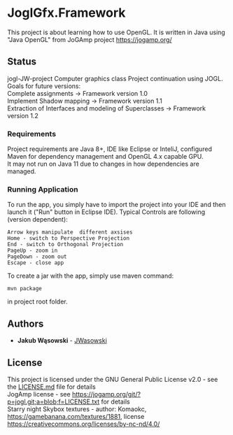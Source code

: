 # JoglGfx.Framework
This project is about learning how to use OpenGL. It is written in Java using "Java OpenGL" from JoGAmp project https://jogamp.org/ <br />

## Status

jogl-JW-project Computer graphics class Project continuation using JOGL. <br />
Goals for future versions:<br />
Complete assignments -> Framework version 1.0<br />
Implement Shadow mapping -> Framework version 1.1<br />
Extraction of Interfaces and  modeling of Superclasses -> Framework version 1.2<br />

### Requirements

Project requirements are Java 8+, IDE like Eclipse or InteliJ, configured Maven for dependency management and OpenGL 4.x capable GPU.<br />
It may not run on Java 11 due to changes in how dependencies are managed.

### Running Application

To run the app, you simply have to import the project into your IDE and then launch it ("Run" button in Eclipse IDE).
Typical Controls are following (version dependent):
```
Arrow keys manipulate  different axsises
Home - switch to Perspective Projection
End - switch to Orthogonal Projection
PageUp - zoom in
PageDown - zoom out
Escape - close app
```
To create a jar with the app, simply use maven command:
```
mvn package
```
in project root folder.

## Authors

* **Jakub Wąsowski** - [JWasowski](https://github.com/jwasowski)

## License

This project is licensed under the GNU General Public License v2.0 - see the [LICENSE.md](LICENSE) file for details <br />
JogAmp license - see https://jogamp.org/git/?p=jogl.git;a=blob;f=LICENSE.txt for details <br />
Starry night Skybox textures - author: Komaokc, https://gamebanana.com/textures/1881, license https://creativecommons.org/licenses/by-nc-nd/4.0/ <br />